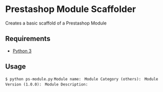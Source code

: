 Prestashop Module Scaffolder
============================
Creates a basic scaffold of a Prestashop Module


Requirements
------------
- [Python 3](https://www.python.org/downloads/)

Usage
------------
```$ python ps-module.py```
  ```Module name: ```
  ```Module Category (others): ```
  ```Module Version (1.0.0): ```
  ```Module Description: ```